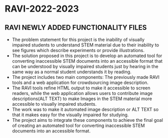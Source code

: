 # RAVI-2022-2023
## RAVI NEWLY ADDED FUNCTIONALITY FILES
- The problem statement for this project is the inability of visually impaired students to understand STEM material due to their inability to see figures which describe experiments or provide illustrations. <br>
- The solution proposed in this project is to develop an automated tool for converting inaccessible STEM documents into an accessible format that can be understood by visually impaired students just by hearing in the same way as a normal student understands it by reading.
- The project includes two main components: 
The previously made RAVI tools and a web application for crowdsourcing image description. 
- The RAVI tools refine HTML output to make it accessible to screen readers, while the web application allows users to contribute image descriptions(ALT TEXT)  to make Images in the STEM material more accessible to visually impaired students. 
- The work was to make it automated image description or ALT TEXT so that it makes easy for the visually impaired for studying.
- The project aims to integrate these components to achieve the final goal of creating an automated tool for converting inaccessible STEM documents into an accessible format.
